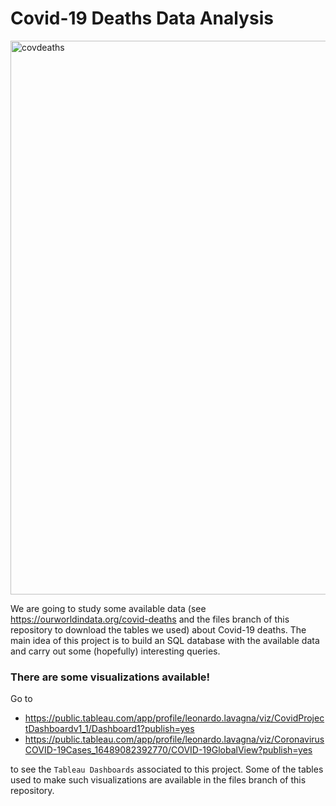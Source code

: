# Covid-19 Deaths Data Analysis

<img width="886" alt="covdeaths" src="https://user-images.githubusercontent.com/91341004/159719268-7ddad453-52cd-4547-ae9c-d84d870dfae3.png">


We are going to study some available data (see https://ourworldindata.org/covid-deaths and the files branch of this repository to download the tables we used) about Covid-19 deaths. The main idea of this project is to build an SQL database with the available data and carry out some (hopefully) interesting queries.

### There are some visualizations available!
Go to 
- https://public.tableau.com/app/profile/leonardo.lavagna/viz/CovidProjectDashboardv1_1/Dashboard1?publish=yes
- https://public.tableau.com/app/profile/leonardo.lavagna/viz/CoronavirusCOVID-19Cases_16489082392770/COVID-19GlobalView?publish=yes

to see the `Tableau Dashboards` associated to this project. Some of the tables used to make such visualizations are available in the files branch of this repository.


